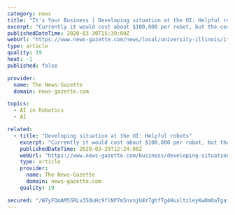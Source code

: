 ```yaml
---
category: news
title: "It's Your Business | Developing situation at the UI: Helpful robots"
excerpt: "Currently it would cost about $100,000 per robot, but the cost could potentially drop if they went into mass production. He and his team also want to incorporate more artificial intelligence into AVATRINA so interactions between user and robot would be more intuitive. “I wish I could say that it is ready now,” Hauser said. Hauser and his ..."
publishedDateTime: 2020-03-30T15:39:00Z
webUrl: "https://www.news-gazette.com/news/local/university-illinois/it-s-your-business-developing-situation-at-the-ui-helpful/article_a0939d80-c3c4-54f7-8602-47c6f7eb73dc.html"
type: article
quality: 19
heat: -1
published: false

provider:
  name: The News-Gazette
  domain: news-gazette.com

topics:
  - AI in Robotics
  - AI

related:
  - title: "Developing situation at the UI: Helpful robots"
    excerpt: "Currently it would cost about $100,000 per robot, but the cost could potentially drop if they went into mass production. He and his team also want to incorporate more artificial intelligence into AVATRINA so interactions between user and robot would be more intuitive. “I wish I could say that it is ready now,” Hauser said. Hauser and his ..."
    publishedDateTime: 2020-03-29T12:24:00Z
    webUrl: "https://www.news-gazette.com/business/developing-situation-at-the-ui-helpful-robots/article_a0939d80-c3c4-54f7-8602-47c6f7eb73dc.html"
    type: article
    provider:
      name: The News-Gazette
      domain: news-gazette.com
    quality: 19

secured: "/W7yFQmAM5SRLv3S0uHc9flNP7m5nxnjU4Y7ghfTg4HuxltzleyKwOmOaTgaiAruYb/gvwJv3Xt4D/A6j6HoSb2LiwHnmhbyapPMjwd6cmbL8hxGMxpicqesE1ZhManP9fJI3EqFrHB4ov0IVob/cz6/JGNwCZvnLgZSTNnwY7NkMrv20h5/DVzB8lxFx2ohHUqdQMLXsf0ylNcQJucagRUubFhKcSFSQSaUaG+SDWBYv8eLyqg+2x/xcxwhDEHHMh3wZZZhkwhuI2bg05ULIwaNQEhUbnORoJZ19gJStIVqeMZQX920OabVg2oncFyt2m4Se3ZSb4cESygMZScZlZNZ2RQhJ6BdDYvAEwWXhY4ai8HLzACAsAPDJDUPFyabqct5bOM1AkbtWsviGDPremtDeXqR8O0gTH4zfXG5khiYZ83qoE86/zUFUfx4oERiAcpmN4bkkuRVKCyCvdp0f18JUMO77E0gQFtvCNvrhiU=;JMuJ7sHiL5uQiUvts4KqIg=="
---
```


